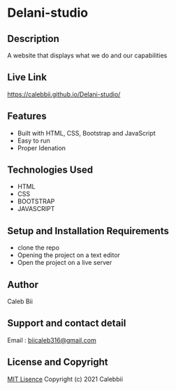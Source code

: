 # Delani-studio

## Description
A website that displays what we do and our capabilities
## Live Link
https://calebbii.github.io/Delani-studio/

## Features
* Built with HTML, CSS, Bootstrap and JavaScript
* Easy to run
* Proper Idenation

## Technologies Used
* HTML
* CSS
* BOOTSTRAP
* JAVASCRIPT

## Setup and Installation Requirements
* clone the repo
* Opening the project on a text editor
* Open the project on a live server

## Author
Caleb Bii

## Support and contact detail
Email : biicaleb316@gmail.com

## License and Copyright
[MIT Lisence](https://github.com/Calebbii/Delani-studio/blob/master/LICENSE) Copyright (c) 2021 Calebbii

